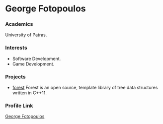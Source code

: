 # George Fotopoulos

### Academics

University of Patras.

### Interests

- Software Development.
- Game Development.

### Projects

- [forest](https://github.com/xorz57/forest) Forest is an open source, template library of tree data structures written in C++11.

### Profile Link

[George Fotopoulos](https://github.com/xorz57)
